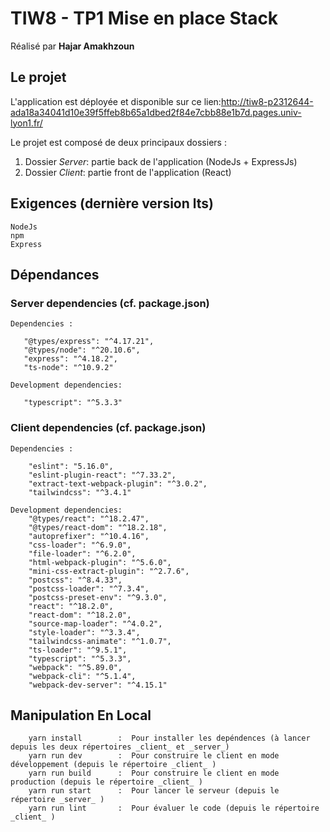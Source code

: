 # TIW8 - TP1 Mise en place Stack
Réalisé par **Hajar Amakhzoun** 

## Le projet

L'application est déployée et disponible sur ce lien:http://tiw8-p2312644-ada18a34041d10e39f5ffeb8b65a1dbed2f84e7cbb88e1b7d.pages.univ-lyon1.fr/

Le projet est composé de deux principaux dossiers :

  1. Dossier *Server*: partie back de l'application (NodeJs + ExpressJs)  
  2. Dossier *Client*: partie front de l'application (React)


## Exigences (dernière version lts)

    NodeJs 
    npm    
    Express

## Dépendances

### Server dependencies (cf. package.json)

    Dependencies : 

       "@types/express": "^4.17.21",
       "@types/node": "^20.10.6",
       "express": "^4.18.2",
       "ts-node": "^10.9.2"

    Development dependencies: 

       "typescript": "^5.3.3"

### Client dependencies (cf. package.json)

    Dependencies : 

        "eslint": "5.16.0",
        "eslint-plugin-react": "^7.33.2",
        "extract-text-webpack-plugin": "^3.0.2",
        "tailwindcss": "^3.4.1"

    Development dependencies: 
        "@types/react": "^18.2.47",
        "@types/react-dom": "^18.2.18",
        "autoprefixer": "^10.4.16",
        "css-loader": "^6.9.0",
        "file-loader": "^6.2.0",
        "html-webpack-plugin": "^5.6.0",
        "mini-css-extract-plugin": "^2.7.6",
        "postcss": "^8.4.33",
        "postcss-loader": "^7.3.4",
        "postcss-preset-env": "^9.3.0",
        "react": "^18.2.0",
        "react-dom": "^18.2.0",
        "source-map-loader": "^4.0.2",
        "style-loader": "^3.3.4",
        "tailwindcss-animate": "^1.0.7",
        "ts-loader": "^9.5.1",
        "typescript": "^5.3.3",
        "webpack": "^5.89.0",
        "webpack-cli": "^5.1.4",
        "webpack-dev-server": "^4.15.1"


## Manipulation En Local 

        yarn install        :  Pour installer les depéndences (à lancer depuis les deux répertoires _client_ et _server_)
        yarn run dev        :  Pour construire le client en mode développement (depuis le répertoire _client_ )
        yarn run build      :  Pour construire le client en mode production (depuis le répertoire _client_ )
        yarn run start      :  Pour lancer le serveur (depuis le répertoire _server_ )
        yarn run lint       :  Pour évaluer le code (depuis le répertoire _client_ )



